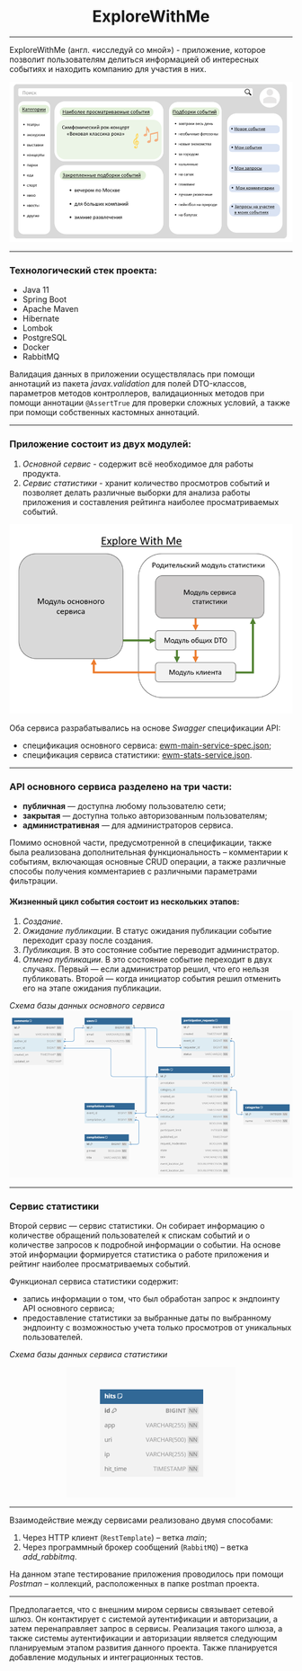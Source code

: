 <h1 align="center"> ExploreWithMe </h1>

____

ExploreWithMe (англ. «исследуй со мной») - приложение, которое позволит пользователям делиться информацией об интересных событиях и находить компанию для участия в них.

![prev.png](pictures%2Fprev.png)
___
### Технологический стек проекта: 
- Java 11 
- Spring Boot
- Apache Maven
- Hibernate
- Lombok
- PostgreSQL
- Docker
- RabbitMQ

Валидация данных в приложении осуществлялась при помощи аннотаций из пакета *javax.validation* для полей DTO-классов, параметров методов контроллеров, валидационных методов при помощи аннотации `@AssertTrue` для проверки сложных условий, а также при помощи собственных кастомных аннотаций.
___
### Приложение состоит из **двух модулей**:
1.	*Основной сервис* - содержит всё необходимое для работы продукта.
2.	*Сервис статистики* - хранит количество просмотров событий и позволяет делать различные выборки для анализа работы приложения и составления рейтинга наиболее просматриваемых событий.

![modules.png](pictures%2Fmodules.png)

Оба сервиса разрабатывались на основе *Swagger* спецификации API:
- спецификация основного сервиса: [ewm-main-service-spec.json](https://raw.githubusercontent.com/yandex-praktikum/java-explore-with-me/main/ewm-main-service-spec.json);
- спецификация сервиса статистики: [ewm-stats-service.json](https://raw.githubusercontent.com/yandex-praktikum/java-explore-with-me/main/ewm-stats-service-spec.json).
____
### API основного сервиса разделено на три части:
- **публичная** — доступна любому пользователю сети;
- **закрытая** — доступна только авторизованным пользователям;
- **административная** — для администраторов сервиса.

Помимо основной части, предусмотренной в спецификации, также была реализована дополнительная функциональность – комментарии к событиям, включающая основные CRUD операции, а также различные способы получения комментариев с различными параметрами фильтрации.

#### Жизненный цикл события состоит из нескольких этапов:
1.	*Создание*.
2.	*Ожидание публикации*. В статус ожидания публикации событие переходит сразу после создания.
3.	*Публикация*. В это состояние событие переводит администратор.
4.	*Отмена публикации*. В это состояние событие переходит в двух случаях. Первый — если администратор решил, что его нельзя публиковать. Второй — когда инициатор события решил отменить его на этапе ожидания публикации.

*Схема базы данных основного сервиса*
![bdMain.png](pictures%2FbdMain.png)
____
### Сервис статистики

Второй сервис — сервис статистики. Он собирает информацию о количестве обращений пользователей к спискам событий и о количестве запросов к подробной информации о событии. На основе этой информации формируется статистика о работе приложения и рейтинг наиболее просматриваемых событий.

Функционал сервиса статистики содержит:
- запись информации о том, что был обработан запрос к эндпоинту API основного сервиса;
- предоставление статистики за выбранные даты по выбранному эндпоинту с возможностью учета только просмотров от уникальных пользователей.

*Схема базы данных сервиса статистики*

<div style="text-align: center;"><img src="pictures/bdstats.png" width="300"/></div>

____
Взаимодействие между сервисами реализовано двумя способами:
1.	Через HTTP клиент (`RestTemplate`) – ветка *main*;
2.	Через программный брокер сообщений (`RabbitMQ`) – ветка *add_rabbitmq*.

На данном этапе тестирование приложения проводилось при помощи *Postman* – коллекций, расположенных в папке postman проекта.

____ 

Предполагается, что с внешним миром сервисы связывает сетевой шлюз. Он контактирует с системой аутентификации и авторизации, а затем перенаправляет запрос в сервисы. Реализация такого шлюза, а также системы аутентификации и авторизации является следующим планируемым этапом развития данного проекта. Также планируется добавление модульных и интеграционных тестов.